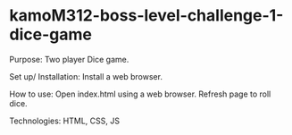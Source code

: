 # kamoM312-boss-level-challenge-1-dice-game
Purpose: Two player Dice game.

Set up/ Installation: Install a web browser.

How to use: Open index.html using a web browser. Refresh page to roll dice.

Technologies: HTML, CSS, JS
